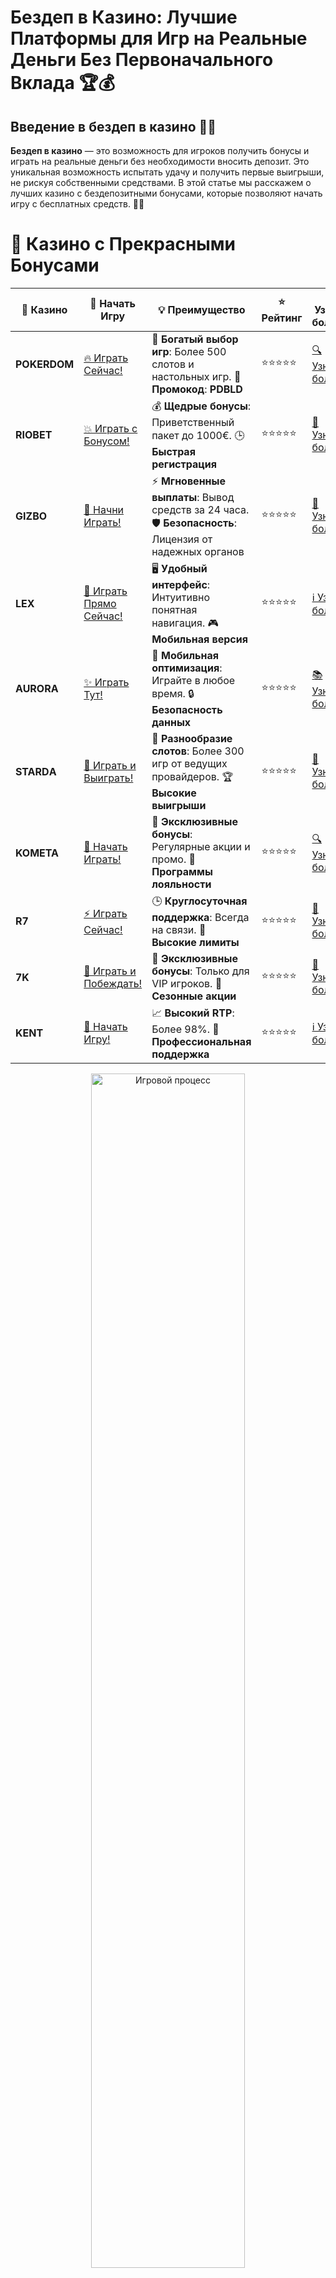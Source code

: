# **Бездеп в Казино: Лучшие Платформы для Игр на Реальные Деньги Без Первоначального Вклада 🏆💰**

## Введение в **бездеп в казино** 🎰💸

**Бездеп в казино** — это возможность для игроков получить бонусы и играть на реальные деньги без необходимости вносить депозит. Это уникальная возможность испытать удачу и получить первые выигрыши, не рискуя собственными средствами. В этой статье мы расскажем о лучших казино с бездепозитными бонусами, которые позволяют начать игру с бесплатных средств. 🚀💎

# 🌟 Казино с Прекрасными Бонусами

| 🎲 **Казино** | 🔗 **Начать Игру** | 💡 **Преимущество** | ⭐ **Рейтинг** | 🔗 **Узнать больше** | 🆕 **Новая информация** |
|--------------|---------------------|---------------------|----------------|----------------------|-------------------------|
| **POKERDOM**  | [🔥 Играть Сейчас!](https://brandplay.link/4k77v2yx) | 🎉 **Богатый выбор игр**: Более 500 слотов и настольных игр. 🎁 **Промокод**: **PDBLD** | ⭐⭐⭐⭐⭐ | [🔍 Узнать больше](https://brandplay.link/4k77v2yx) | 🏆 **Победители турниров** получают эксклюзивные подарки! |
| **RIOBET**    | [💥 Играть с Бонусом!](https://brandplay.link/7xBLTPyj) | 💰 **Щедрые бонусы**: Приветственный пакет до 1000€. 🕒 **Быстрая регистрация** | ⭐⭐⭐⭐⭐ | [📖 Узнать больше](https://brandplay.link/7xBLTPyj) | 💬 **Поддержка 24/7** для комфортной игры в любое время! |
| **GIZBO**     | [🚀 Начни Играть!](https://brandplay.link/bprXw4YV) | ⚡ **Мгновенные выплаты**: Вывод средств за 24 часа. 🛡️ **Безопасность**: Лицензия от надежных органов | ⭐⭐⭐⭐⭐ | [📝 Узнать больше](https://brandplay.link/bprXw4YV) | 🔒 **SSL-шифрование** для максимальной безопасности данных игроков. |
| **LEX**       | [💎 Играть Прямо Сейчас!](https://brandplay.link/zW4hdDFV) | 🖥️ **Удобный интерфейс**: Интуитивно понятная навигация. 🎮 **Мобильная версия** | ⭐⭐⭐⭐⭐ | [ℹ️ Узнать больше](https://brandplay.link/zW4hdDFV) | 📱 **Поддержка всех мобильных устройств** для удобства игры в любом месте. |
| **AURORA**    | [✨ Играть Тут!](https://10trafic-stat2.com/click/668546556bcc6313411604bd/6766/13032/subaccount) | 📱 **Мобильная оптимизация**: Играйте в любое время. 🔒 **Безопасность данных** | ⭐⭐⭐⭐⭐ | [📚 Узнать больше](https://10trafic-stat2.com/click/668546556bcc6313411604bd/6766/13032/subaccount) | 🌍 **Международная лицензия** на деятельность в разных странах. |
| **STARDА**    | [🎉 Играть и Выиграть!](https://brandplay.link/fB7xwRFL) | 🎰 **Разнообразие слотов**: Более 300 игр от ведущих провайдеров. 🏆 **Высокие выигрыши** | ⭐⭐⭐⭐⭐ | [🔎 Узнать больше](https://brandplay.link/fB7xwRFL) | 🎉 **Ежемесячные турниры** с крупными призами! |
| **KOMETA**    | [🎁 Начать Играть!](https://brandplay.link/8ZymQJV8) | 🎁 **Эксклюзивные бонусы**: Регулярные акции и промо. 🔄 **Программы лояльности** | ⭐⭐⭐⭐⭐ | [🔍 Узнать больше](https://brandplay.link/8ZymQJV8) | 🌟 **Персонализированные предложения** для долгосрочных игроков. |
| **R7**        | [⚡ Играть Сейчас!](https://brandplay.link/bMd3Yjsw) | 🕒 **Круглосуточная поддержка**: Всегда на связи. 💸 **Высокие лимиты** | ⭐⭐⭐⭐⭐ | [📖 Узнать больше](https://brandplay.link/bMd3Yjsw) | 🎯 **Рейтинг игроков** для лучших участников. |
| **7K**        | [🎯 Играть и Побеждать!](https://brandplay.link/BvQyFShp) | 🌟 **Эксклюзивные бонусы**: Только для VIP игроков. 🎉 **Сезонные акции** | ⭐⭐⭐⭐⭐ | [📝 Узнать больше](https://brandplay.link/BvQyFShp) | 🥇 **Особые привилегии** для постоянных игроков. |
| **KENT**      | [🔑 Начать Игру!](https://brandplay.link/Fv2WP3js) | 📈 **Высокий RTP**: Более 98%. 💼 **Профессиональная поддержка** | ⭐⭐⭐⭐⭐ | [ℹ️ Узнать больше](https://brandplay.link/Fv2WP3js) | 💬 **Поддержка на нескольких языках** для удобства игроков. |

<div align="center"> <img src="https://i.pinimg.com/originals/1d/b3/25/1db325483acbe642c6d4e6fdd73a4988.gif" alt="Игровой процесс" width="70%"> </div>
---

# 🚀 Быстрые Выигрыши и Поддержка

| 🎲 **Казино** | 🔗 **Начать Игру** | 💡 **Преимущество** | ⭐ **Рейтинг** | 🔗 **Узнать больше** | 🆕 **Новая информация** |
|--------------|---------------------|---------------------|----------------|----------------------|-------------------------|
| **GAMA**      | [🎯 Играть Прямо Сейчас!](https://brandplay.link/j6NMKsDz) | 🔍 **Интуитивный интерфейс**: Легкость использования. 🏅 **Престижные турниры** | ⭐⭐⭐⭐☆ | [🔎 Узнать больше](https://brandplay.link/j6NMKsDz) | 🏆 **Турниры с большими призами** каждый месяц. |
| **ONION**     | [💥 Играть и Выигрывать!](https://brandplay.link/zBGRVpQ9) | 🤑 **Низкие ставки**: Идеально для начинающих. 🔄 **Быстрые выводы** | ⭐⭐⭐⭐☆ | [🔍 Узнать больше](https://brandplay.link/zBGRVpQ9) | 🎮 **Казино для новичков** с простыми правилами. |
| **ЧЕМПИОН**   | [🏅 Играть в Турнире!](https://temon-gter.cfd/go/lRq?p80412p304504pcc44t17455) | 🏅 **Лояльная программа**: Награды за активность. 🎁 **Ежемесячные бонусы** | ⭐⭐⭐⭐☆ | [📖 Узнать больше](https://temon-gter.cfd/go/lRq?p80412p304504pcc44t17455) | 🥇 **Турниры и лояльность** — каждый шаг вознаграждается. |
| **VAVADA**    | [🚀 Играть Без Ожидания!](https://vavadapartner.pro/?promo=ea5c9275-6854-4505-94fc-95ab18221945-linkb2) | 🚀 **Быстрая регистрация**: Начните играть мгновенно. 🔐 **Безопасные транзакции** | ⭐⭐⭐⭐☆ | [📝 Узнать больше](https://vavadapartner.pro/?promo=ea5c9275-6854-4505-94fc-95ab18221945-linkb2) | 🏆 **Программа для новых игроков** с бонусами за регистрацию. |
| **FRIENDS**   | [🎉 Играть и Развлекаться!](https://gofriends.mba/linkb2) | 🤝 **Социальные игры**: Играйте с друзьями. 🌐 **Мультиплатформенность** | ⭐⭐⭐⭐☆ | [ℹ️ Узнать больше](https://gofriends.mba/linkb2) | 🎮 **Играйте с друзьями** и зарабатывайте бонусы за совместные действия. |
| **1WIN**      | [⚡ Играть и Выигрывать!](https://brandplay.link/smXVpBbG) | 🏆 **Спортивные ставки**: Широкий выбор видов спорта. 💵 **Высокие коэффициенты** | ⭐⭐⭐⭐☆ | [📚 Узнать больше](https://brandplay.link/smXVpBbG) | ⚽ **Бонусы на спортивные ставки** для активных игроков. |
| **DRIP**      | [💥 Играть Сразу!](https://drp-ircp01.com/c07e6a3db) | 🌐 **Инновационные игры**: Новейшие игровые технологии. 🛡️ **Высокая безопасность** | ⭐⭐⭐⭐☆ | [🔎 Узнать больше](https://drp-ircp01.com/c07e6a3db) | 🔧 **Инновационные функции** для удобства игры. |
| **JOYCASINO** | [🎰 Играть И Побеждать!](https://rpc30.call2me.pro/?/ru/registration?apkpop=0&partner=p24970p3291217pc98f) | 🎁 **Приятные бонусы**: Ежедневные акции и подарки. 🕹️ **Разнообразие игр** | ⭐⭐⭐⭐☆ | [🔍 Узнать больше](https://rpc30.call2me.pro/?/ru/registration?apkpop=0&partner=p24970p3291217pc98f) | 🎉 **Щедрые фриспины** для новых игроков. |
| **PLAYFORTUNA** | [🔥 Играть С Бонусом!](https://fortunapromo.net/alt/playfortuna/registration?0dc4a9362a71feb7e3f165fb8e766f70) | 🎉 **Регулярные акции**: Бонусы, фриспины и многое другое. 🏅 **Турниры** | ⭐⭐⭐⭐☆ | [📚 Узнать больше](https://fortunapromo.net/alt/playfortuna/registration?0dc4a9362a71feb7e3f165fb8e766f70) | 🎯 **Выгодные предложения** на популярные игры. |
| **SYKAA**     | [💸 Играть Сейчас!](https://s-two-way.com/?source=linkb2&pid=30697) | 💸 **Доступные ставки**: Идеально для новичков. 🎁 **Щедрые бонусы** | ⭐⭐⭐⭐☆ | [🔍 Узнать больше](https://s-two-way.com/?source=linkb2&pid=30697) | 💥 **Акции с большими бонусами** для новичков и опытных игроков. |

<div align="center"> <img src="https://schaeffers-cdn.s3.amazonaws.com/images/default-source/schaeffers-cdn-images/default-images/sectors/bigstock-casino-gambling-concept-with-f-369012793.jpg?sfvrsn=493ad806_4" alt="Игровой процесс" width="70%"> </div>
---

# 💸 Казино с Привлекательными Программами Лояльности

| 🎲 **Казино** | 🔗 **Начать Игру** | 💡 **Преимущество** | ⭐ **Рейтинг** | 🔗 **Узнать больше** | 🆕 **Новая информация** |
|--------------|---------------------|---------------------|----------------|----------------------|-------------------------|
| **KOMETA**    | [🎯 Начни Играть!](https://brandplay.link/8ZymQJV8) | 🎁 **Эксклюзивные бонусы**: Регулярные акции и промо. 🔄 **Программы лояльности** | ⭐⭐⭐⭐⭐ | [🔍 Узнать больше](https://brandplay.link/8ZymQJV8) | 🌟 **Персонализированные предложения** для долгосрочных игроков. |
| **1Xslots**   | [🏅 Играть Прямо Сейчас!](https://brandplay.link/hSB1khtr) | 🎉 **Множество акций**: Еженедельные бонусы и турниры. 🛡️ **Безопасность** | ⭐⭐⭐⭐⭐ | [📚 Узнать больше](https://brandplay.link/hSB1khtr) | 🏅 **Награды за активность**: участники программы лояльности получают специальные привилегии. |
| **R7**        | [🚀 Играть Сейчас!](https://brandplay.link/bMd3Yjsw) | 🕒 **Круглосуточная поддержка**: Всегда на связи. 💸 **Высокие лимиты** | ⭐⭐⭐⭐⭐ | [📖 Узнать больше](https://brandplay.link/bMd3Yjsw) | 💬 **VIP-поддержка** для постоянных игроков с приоритетом. |

<div align="center"> <img src="https://i.pinimg.com/originals/1d/b3/25/1db325483acbe642c6d4e6fdd73a4988.gif" alt="Игровой процесс" width="70%"> </div>
---

---

## Что такое **бездеп в казино**? 🧐💡

**Бездеп в казино** — это предложение от онлайн-казино, при котором игрок получает бонусные средства или фриспины без необходимости вносить депозит. Это дает возможность начать играть и выигрывать реальные деньги, не тратя свои средства. Бездепозитные бонусы могут быть использованы для игры в различные игры, такие как слоты, рулетка, покер и другие. 🎰💵

### Основные особенности **бездеп в казино** 📝✅

1. **Отсутствие депозита**: Вы получаете бонусы и можете начать играть без необходимости вносить свои средства.
2. **Щедрые бонусы**: Казино часто предлагают бонусы в виде бесплатных фриспинов или денежных средств для игры.
3. **Широкий выбор игр**: Включает игровые автоматы, рулетку, покер, блэкджек и другие азартные игры.
4. **Простота регистрации**: Процесс регистрации для получения бездепозитного бонуса обычно простой и быстрый.

---

## Преимущества **бездеп в казино** 🏅🎰

### 1. **Безопасность и отсутствие риска** 💸💥

С **бездепом в казино** вы можете начать играть и выигрывать реальные деньги, не рискуя своими средствами. Это идеальная возможность для новичков.

### 2. **Простота и доступность** 🧐💡

Процесс получения бездепозитного бонуса обычно очень простой. Вам не нужно вносить депозит или заполнять сложные формы, что делает его удобным и доступным для каждого.

### 3. **Обучение и тренировка** 🧠💡

Играя с бездепозитным бонусом, вы можете научиться правилам и стратегиям без риска потерять реальные деньги. Это отличный способ ознакомиться с казино и его играми.

### 4. **Щедрые бонусы** 🎁✨

Многие казино предлагают бездепозитные бонусы, которые включают не только фриспины, но и бонусы на депозит или бесплатные деньги для ставок. Это увеличивает ваши шансы на выигрыш.

---

## Как выбрать **бездеп в казино**? 🏆🎯

### 1. **Проверка лицензии и репутации** 🏢🌐

Перед тем как выбрать казино с бездепозитным бонусом, убедитесь, что оно имеет действующую лицензию от авторитетного регулятора, например, **Curacao eGaming**, **Malta Gaming Authority** или **UK Gambling Commission**. Лицензированные казино гарантируют честность игры и безопасность ваших средств.

### 2. **Репутация и отзывы игроков** 📝⭐

Проверьте отзывы других игроков о казино. Положительная репутация и высокие оценки говорят о том, что казино предоставляет качественные услуги и честные условия для игры.

### 3. **Условия бонусов и акций** 🎁📜

Изучите условия получения и отыгрыша бездепозитных бонусов. Важно, чтобы казино предлагало выгодные условия для использования бонусов и не имело скрытых условий.

### 4. **Методы пополнения и вывода средств** 💳💸

Проверьте, какие методы пополнения счета и вывода средств поддерживаются в казино. Убедитесь, что платформа предлагает безопасные и удобные способы оплаты, такие как банковские карты, электронные кошельки и криптовалюты.

---

## Где найти **бездеп в казино**? 🌐💰

### 1. **Pokerdom** 🏆🎰

- **Лицензия**: Curacao eGaming
- **Особенности**: Бездепозитные бонусы, множество слотов и настольных игр.
- **Методы пополнения**: Банковские карты, электронные кошельки, криптовалюты.

#### Преимущества:
- Простой и быстрый процесс получения бездепозитного бонуса.
- Большой выбор слотов и настольных игр.
- Быстрые и безопасные выплаты.

---

### 2. **Riobet** 🎲💎

- **Лицензия**: Malta Gaming Authority
- **Особенности**: Фриспины и бонусы без депозита.
- **Методы пополнения**: Visa, MasterCard, Skrill, Neteller.

#### Преимущества:
- Простота регистрации и начало игры без депозита.
- Привлекательные бонусы для новых игроков.
- Регулярные акции и бонусы.

---

### 3. **Gizbo** 💸🎉

- **Лицензия**: UK Gambling Commission
- **Особенности**: Бонусы без депозита, играйте в популярные слоты бесплатно.
- **Методы пополнения**: Банковские карты, электронные кошельки.

#### Преимущества:
- Простота и быстрота получения бездепозитных бонусов.
- Множество популярных слотов для игры бесплатно.
- Простой интерфейс и быстрые выплаты.

---

### 4. **LEX** 🌟🎰

- **Лицензия**: Curacao eGaming
- **Особенности**: Программы лояльности, фриспины без депозита.
- **Методы пополнения**: Visa, MasterCard, Skrill.

#### Преимущества:
- Удобный интерфейс и высокие лимиты на депозиты.
- Множество бонусных предложений.
- Отличная программа лояльности.

---

### 5. **Aurora** 🏅💎

- **Лицензия**: Malta Gaming Authority
- **Особенности**: Привлекательные бонусы на депозит и бесплатные спины.
- **Методы пополнения**: PayPal, Visa, MasterCard.

#### Преимущества:
- Регулярные акции и турниры.
- Простой и удобный интерфейс.
- Высокие RTP на слоты и настольные игры.

---

### 6. **Starda** ✨🎰

- **Лицензия**: Curacao eGaming
- **Особенности**: Множество бонусных предложений, поддержка криптовалют.
- **Методы пополнения**: Электронные кошельки, криптовалюты.

#### Преимущества:
- Множество бездепозитных бонусов для новых игроков.
- Быстрая обработка выплат.
- Высокие лимиты на депозиты и выводы.

---

### 7. **Kometa** 🚀🎮

- **Лицензия**: Malta Gaming Authority
- **Особенности**: Бесплатные фриспины и бонусы без депозита.
- **Методы пополнения**: Visa, MasterCard, Skrill.

#### Преимущества:
- Простота использования и быстрые выплаты.
- Множество бесплатных игр и бонусов.
- Прекрасное качество мобильной версии.

---

## Заключение: **Бездеп в казино** — играйте без риска и выигрывайте реальные деньги! 🎉💰

**Бездеп в казино** — это отличная возможность начать играть и выигрывать реальные деньги без необходимости вносить депозит. Выбирайте надежные казино с хорошими бонусами, играйте на бесплатные бонусы и наслаждайтесь азартом! Пусть удача будет на вашей стороне! 🍀🎰

---

## Часто задаваемые вопросы (FAQ) ❓📚

### 1. Что такое **бездеп в казино**? 🎰💸

**Бездеп в казино** — это бонус, который позволяет игрокам начать игру на реальные деньги без необходимости вносить депозит. Это идеальный способ для новичков испытать удачу без риска.

### 2. Как выбрать **бездеп в казино**? 🏆🎮

При выборе важно обратить внимание на лицензию казино, репутацию, выбор игр, бонусные предложения и условия отыгрыша бонусов.

### 3. Какие бонусы предлагаются в **бездеп в казино**? 🎁🎉

**Бездеп в казино** может включать фриспины, бесплатные деньги или другие привилегии, которые могут быть использованы для игры на реальные деньги.

### 4. Где найти **бездеп в казино**? 🌐💸

Вы можете найти **бездеп в казино** на специализированных сайтах, которые предлагают рейтинг лучших платформ с бонусами без депозита.
